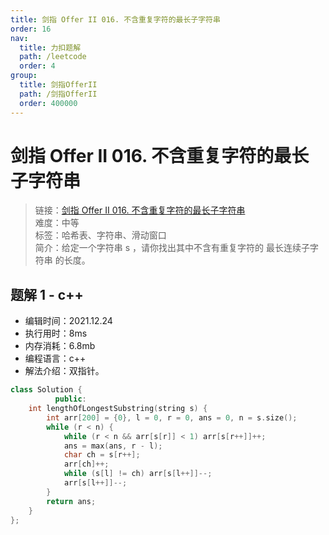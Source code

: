 ```yaml
---
title: 剑指 Offer II 016. 不含重复字符的最长子字符串
order: 16
nav:
  title: 力扣题解
  path: /leetcode
  order: 4
group:
  title: 剑指OfferII
  path: /剑指OfferII
  order: 400000
---
```


# 剑指 Offer II 016. 不含重复字符的最长子字符串

> 链接：[剑指 Offer II 016. 不含重复字符的最长子字符串](https://leetcode-cn.com/problems/wtcaE1/)  
> 难度：中等  
> 标签：哈希表、字符串、滑动窗口  
> 简介：给定一个字符串 s ，请你找出其中不含有重复字符的 最长连续子字符串 的长度。

## 题解 1 - c++

- 编辑时间：2021.12.24
- 执行用时：8ms
- 内存消耗：6.8mb
- 编程语言：c++
- 解法介绍：双指针。

```c++
class Solution {
          public:
    int lengthOfLongestSubstring(string s) {
        int arr[200] = {0}, l = 0, r = 0, ans = 0, n = s.size();
        while (r < n) {
            while (r < n && arr[s[r]] < 1) arr[s[r++]]++;
            ans = max(ans, r - l);
            char ch = s[r++];
            arr[ch]++;
            while (s[l] != ch) arr[s[l++]]--;
            arr[s[l++]]--;
        }
        return ans;
    }
};
```
